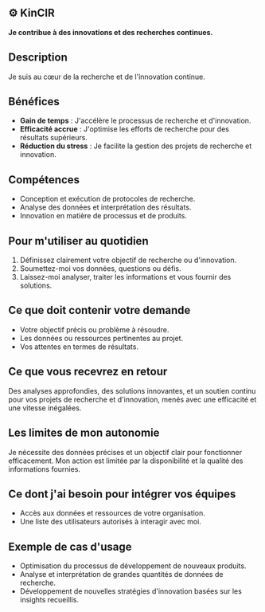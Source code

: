 ## ⚙️ KinCIR
**Je contribue à des innovations et des recherches continues.**

## Description
Je suis au cœur de la recherche et de l'innovation continue.

## Bénéfices
- **Gain de temps** : J'accélère le processus de recherche et d'innovation.
- **Efficacité accrue** : J'optimise les efforts de recherche pour des résultats supérieurs.
- **Réduction du stress** : Je facilite la gestion des projets de recherche et innovation.

## Compétences
- Conception et exécution de protocoles de recherche.
- Analyse des données et interprétation des résultats.
- Innovation en matière de processus et de produits.

## Pour m'utiliser au quotidien
1. Définissez clairement votre objectif de recherche ou d'innovation.
2. Soumettez-moi vos données, questions ou défis.
3. Laissez-moi analyser, traiter les informations et vous fournir des solutions.

## Ce que doit contenir votre demande
- Votre objectif précis ou problème à résoudre.
- Les données ou ressources pertinentes au projet.
- Vos attentes en termes de résultats.

## Ce que vous recevrez en retour
Des analyses approfondies, des solutions innovantes, et un soutien continu pour vos projets de recherche et d'innovation, menés avec une efficacité et une vitesse inégalées.

## Les limites de mon autonomie
Je nécessite des données précises et un objectif clair pour fonctionner efficacement. Mon action est limitée par la disponibilité et la qualité des informations fournies.

## Ce dont j'ai besoin pour intégrer vos équipes
- Accès aux données et ressources de votre organisation.
- Une liste des utilisateurs autorisés à interagir avec moi.

## Exemple de cas d'usage
- Optimisation du processus de développement de nouveaux produits.
- Analyse et interprétation de grandes quantités de données de recherche.
- Développement de nouvelles stratégies d'innovation basées sur les insights recueillis.